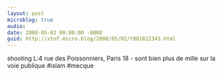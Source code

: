 ```yaml
---
layout: post
microblog: true
audio: 
date: 2008-05-02 00:00:00 -0000
guid: http://xtof.micro.blog/2008/05/02/t801822343.html
---
```

shooting L:4 rue des Poissonniers, Paris 18 - sont bien plus de mille sur la voie publique #islam #mecque
